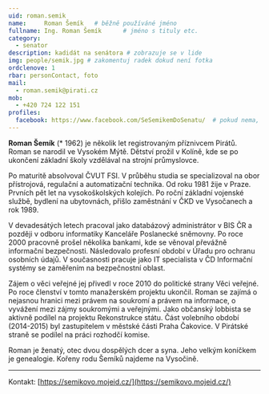 ```yaml
---
uid: roman.semik
name:     Roman Šemík  	# běžně používáné jméno
fullname: Ing. Roman Šemík  	# jméno s tituly etc.
category:
  - senator
description: kadidát na senátora # zobrazuje se v lide
img: people/semik.jpg # zakomentuj radek dokud není fotka
ordclenove: 1
rbar: personContact, foto
mail:
  - roman.semik@pirati.cz
mob:
  - +420 724 122 151
profiles:
  facebook: https://www.facebook.com/SeSemikemDoSenatu/  # pokud nema, staci smazat tuto radku
---
```


**Roman Šemík** (* 1962) je několik let registrovaným příznivcem Pirátů. Roman
se narodil ve Vysokém Mýtě. Dětství prožil v Kolíně, kde se po ukončení základní
školy vzdělával na strojní průmyslovce.

Po maturitě absolvoval ČVUT FSI. V průběhu studia se specializoval na obor
přístrojová, regulační a automatizační technika. Od roku 1981 žije v Praze.
Prvních pět let na vysokoškolských kolejích. Po roční základní vojenské službě,
bydlení na ubytovnách, přišlo zaměstnání v ČKD ve Vysočanech a rok 1989.

V devadesátých letech pracoval jako databázový administrátor v BIS ČR a později
v odboru informatiky Kanceláře Poslanecké sněmovny. Po roce 2000 pracovně prošel
několika bankami, kde se věnoval převážně informační bezpečnosti. Následovalo
profesní období v Úřadu pro ochranu osobních údajů. V současnosti pracuje jako
IT specialista v ČD Informační systémy se zaměřením na bezpečnostní oblast.

Zájem o věci veřejné jej přivedl v roce 2010 do politické strany Věci veřejné.
Po roce členství v tomto manažerském projektu ukončil. Roman se zajímá o
nejasnou hranici mezi právem na soukromí a právem na informace, o vyvážení mezi
zájmy soukromými a veřejnými. Jako občanský lobbista se aktivně podílel na
projektu Rekonstrukce státu. Část volebního období (2014-2015) byl zastupitelem
v městské části Praha Čakovice. V Pirátské straně se podílel na práci rozhodčí
komise.

Roman je ženatý, otec dvou dospělých dcer a syna. Jeho velkým koníčkem je
genealogie. Kořeny rodu Šemíků najdeme na Vysočině.

<hr>

Kontakt: [https://semikovo.mojeid.cz/](https://semikovo.mojeid.cz/)

